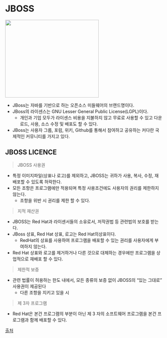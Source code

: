 # JBOSS
<img src="https://user-images.githubusercontent.com/101091207/202063770-bacf9104-3819-43d7-a093-6069747b3a15.jpg" width=300 height=250>

- JBoss는 자바를 기반으로 하는 오픈소스 미들웨어의 브랜드명이다.
- JBoss의 라이센스는 GNU Lesser General Public License(LGPL)이다.
  - 개인과 기업 모두가 라이센스 비용을 지불하지 않고 무료로 사용할 수 있고 다운로드, 사용, 소스 수정 및 배포도 할 수 있다.
- JBoss는 사용자 그룹, 포럼, 위키, Github를 통해서 참여하고 공유하는 커다란 국제적인 커뮤니티를 가지고 있다.

## JBOSS LICENCE
> JBOSS 사용권
- 특정 이미지파일(상표나 로고)를 제외하고, JBOSS는 귀하가 사용, 복사, 수정, 재배포할 수 있도록 허락한다.
- 모든 조항은 프로그램에만 적용되며 특정 사용조건에도 사용자의 권리를 제한하지 않는다.
  - 조항을 위반 시 권리를 제한 할 수 있다.

> 지적 재산권
- JBOSS는 Red Hat과 라이센서들의 소유로서, 저작권법 등 관련법의 보호를 받는다.
- JBoss 상표, Red Hat 상표, 로고는 Red Hat의상표이다. 
  - RedHat의 상표를 사용하여 프로그램을 배포할 수 있는 권리를 사용자에게 부여하지 않는다. 
- Red Hat 상표와 로고를 제거하거나 다른 것으로 대체하는 경우에만 프로그램을 상업적으로 재배포 할 수 있다.

> 제한적 보증
- 관련 법률이 허용하는 한도 내에서, 모든 종류의 보증 없이 JBOSS의 “있는 그대로” 사용권이 제공된다
  - 다른 조항을 지키고 있을 시

> 제 3자 프로그램
- Red Hat은 본건 프로그램의 부분이 아닌 제 3 자의 소프트웨어 프로그램을 본건 프로그램과 함께 배포할 수 있다.

[출처](https://www.redhat.com/licenses/APAC_EULA_JBoss_Korean_20101110.pdf)
